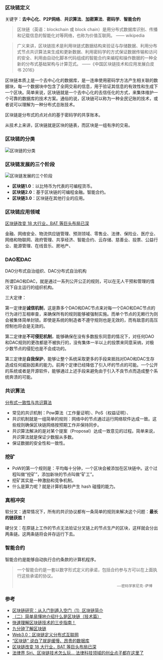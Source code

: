 ### 区块链定义

关键字：**去中心化**、**P2P网络**、**共识算法**、**加密算法**、**密码学**、**智能合约**

> 区块链（英语：blockchain 或 block chain）是用分布式数据库识别、传播和记载信息的智能化对等网络，也称为价值互联网。    —— wikipedia

> 广义来讲，区块链技术是利用块链式数据结构来验证与存储数据、利用分布式节点共识算法来生成和更新数据、利用密码学的方式保证数据传输和访问的安全、利用由自动化脚本代码组成的智能合约来编程和操作数据的一种全新的分布式基础架构与计算范式。    ——《中国区块链技术和应用发展白皮书 2016》

区块链本质上是一个去中心化的数据库，是一连串使用密码学方法产生相关联的数据块，每一个数据块中包含了全网交易的信息，用于验证其信息的有效性和生成下一个区块。简单来说，区块链就是一个去中心化的去信任化的方式，来集体维护一个可靠的数据库的技术方案。通俗的说，区块链可以称为一种全民记账的技术，或者说可以理解为一种分布式总账技术。

区块链是分布式的点对点的基于密码学的共享账本。

从技术上来讲，区块链就是区块的链表，而区块是一组有序的交易。



### 区块链的分类

![区块链的分类](http://upload-images.jianshu.io/upload_images/2648731-94cc5d577fd8a9d0.jpg?imageMogr2/auto-orient/strip%7CimageView2/2/w/620)



### 区块链发展的三个阶段

![区块链发展的三个阶段](http://upload-images.jianshu.io/upload_images/2648731-fc46ddb1a3533c8f.jpg?imageMogr2/auto-orient/strip%7CimageView2/2/w/620)

* **区块链1.0**：以比特币为代表的可编程货币。
* **区块链2.0**：基于区块链的可编程金融。智能合约。
* **区块链3.0**：区块链在其他行业的应用。



### 区块链应用领域

[区块链改变 18 大行业，BAT 等巨头布局已深](https://www.ithome.com/html/it/350439.htm)

金融、网络安全、物流供应链管理、预测领域、零售业、法律、保险业、医疗业、网络和物联网、政府管理、共享经济、智能合约、云存储、慈善业、投票、公益行业、能源管理、在线音乐、房地产、



### DAO和DAC

DAO分布式自治组织、DAC分布式自治机构

所谓DAO和DAC，就是通过一系列公开公正的规则，可以在无人干预和管理的情况下自主运行的组织机构。

三大定律：

第一定律是**诚信机制**，这是靠多个DAO和DAC节点来对每一个DAO和DAC节点的行为进行互相审查，来确保所有的规则能够被强制实施。而单个节点的无赖行为则会被集体简单封锁。即使是系统的制造者不遵守规则也是无效的，而有敌意的高压控制也将会是无效的。

第二定律是**不可侵犯机制**，能够确保在没有多数股东同意的情况下，对任何DAO和DAC规则的更改都是不被执行的，没有集体一半以上的投票来同意采纳，对极少数节点的侵犯也是不会成功的。

第三定律是**自我保护**，能够让整个系统采取更多的手段来抵挡对DAO和DAC生存造成任何威胁因素的能力。前两个定律已经降低了引入坏的节点的可能。一个公开的系统或者是开源软件，能够通过上述手段来避免由于引入不良节点而造成整个系统奔溃的可能。



### 共识算法

[分布式一致性与共识算法](https://draveness.me/consensus)

* 常见的共识机制：Pow算法（工作量证明）、PoS（权益证明）、
* 共识机制就是一组简单的规则：网络中的节点通过运行网络软件达成一致。这些规则确保区块链网络按预期工作并保持同步。
* 共识算法解决的是对某个提案（Proposal）达成一致意见的过程。简单来说，共识算法就是保证少数服从多数。
* 保证数据的安全性和一致性。



### 挖矿

* PoW的第一个规则是：平均每十分钟，一个区块会被添加在区块链中。这个过程叫做“挖矿”，添加新块的节点叫做“矿工”。
* 挖矿其实是一种激励和竞争机制。
* 什么是算力呢？就是计算机每秒产生 hash 碰撞的能力。



### 真相冲突

软分叉：通常情况下，所有的共识协议都有一条简单的规则来解决这个问题：**最长的链获胜！**

硬分叉：在原链上工作的节点无法验证分叉链上的节点生产的区块，这样就会分出两条链。这两条链将会并存运行下去。



### 智能合约

智能合约是能够自动执行合约条款的计算机程序。

> 一个智能合约是一套以数字形式定义的承诺，包括合约参与方可以在上面执行这些承诺的协议。
>
> 													——密码学家尼克·萨博



### 参考

* [区块链研究：从入门到遁入空门（1）区块链简介](https://zhuanlan.zhihu.com/p/32677085) 
* [（二）简单易懂地介绍什么是区块链（技术篇）](https://zhuanlan.zhihu.com/p/23243289)
* [快速理解区块链技术的三步指南！](https://my.oschina.net/u/3620978/blog/1630341)
* [九分钟了解区块链](http://www.sohu.com/a/218389193_355137)
* [Web3.0：区块链定义分布式互联网](http://www.10tiao.com/html/674/201803/2656597258/1.html)
* [“区块链” 说白了就是缓慢、昂贵的数据库](https://zhuanlan.zhihu.com/p/36937479)
* [区块链改变 18 大行业，BAT 等巨头布局已深](https://www.ithome.com/html/it/350439.htm)
* [法律界 Siri、区块链技术怎么玩... 法律科技领域的创业点子都在这里了](http://www.sohu.com/a/225243796_99985415)
